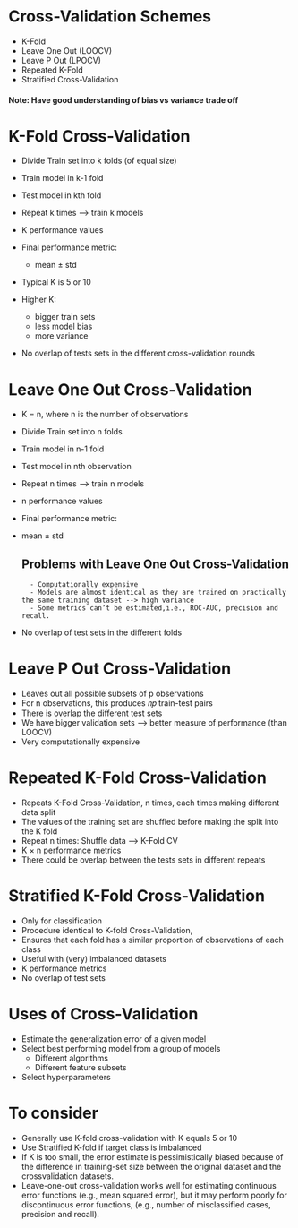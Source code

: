 # Cross-Validation Schemes
- K-Fold
- Leave One Out (LOOCV)
- Leave P Out (LPOCV)
- Repeated K-Fold
- Stratified Cross-Validation

#### Note: Have good understanding of bias vs variance trade off

# K-Fold Cross-Validation
- Divide Train set into k folds (of equal size)
- Train model in k-1 fold
- Test model in kth fold
- Repeat k times --> train k models
- K performance values
- Final performance metric:
    - mean ± std

- Typical K is 5 or 10
- Higher K:
    - bigger train sets
    - less model bias
    - more variance

- No overlap of tests sets in the different cross-validation rounds

# Leave One Out Cross-Validation
- K = n, where n is the number of observations
- Divide Train set into n folds
- Train model in n-1 fold
- Test model in nth observation
- Repeat n times --> train n models
- n performance values
- Final performance metric:
- mean ± std

    ## Problems with Leave One Out Cross-Validation
        - Computationally expensive
        - Models are almost identical as they are trained on practically the same training dataset --> high variance
        - Some metrics can’t be estimated,i.e., ROC-AUC, precision and recall.
- No overlap of test sets in the different folds

# Leave P Out Cross-Validation
- Leaves out all possible subsets of p observations
- For n observations, this produces 𝑛𝑝 train-test pairs
- There is overlap the different test sets
- We have bigger validation sets --> better measure of performance (than LOOCV)
- Very computationally expensive

# Repeated K-Fold Cross-Validation
- Repeats K-Fold Cross-Validation, n times, each times making different data split
- The values of the training set are shuffled before making the split into the K fold
- Repeat n times:
Shuffle data --> K-Fold CV
- K × n performance metrics
- There could be overlap between the tests sets in different repeats

# Stratified K-Fold Cross-Validation
- Only for classification
- Procedure identical to K-fold Cross-Validation,
- Ensures that each fold has a similar proportion of observations of each class
- Useful with (very) imbalanced datasets
- K performance metrics
- No overlap of test sets

# Uses of Cross-Validation
- Estimate the generalization error of a given model
- Select best performing model from a group of models
    - Different algorithms
    - Different feature subsets
- Select hyperparameters

# To consider
- Generally use K-fold cross-validation with K equals 5 or 10
- Use Stratified K-fold if target class is imbalanced
- If K is too small, the error estimate is pessimistically biased because of the difference in training-set size between the original dataset and the crossvalidation datasets.
- Leave-one-out cross-validation works well for estimating continuous error functions (e.g., mean squared error), but it may perform poorly for discontinuous error functions, (e.g., number of misclassified cases, precision and recall).